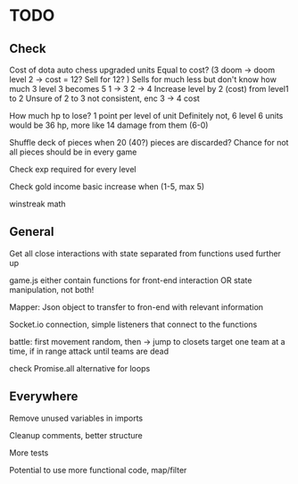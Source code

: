 # TODO

## Check

Cost of dota auto chess upgraded units
    Equal to cost? 
    (3 doom -> doom level 2 -> cost = 12? Sell for 12? )
    Sells for much less but don't know how much
    3 level 3 becomes 5
    1 -> 3
    2 -> 4
    Increase level by 2 (cost) from level1 to 2
    Unsure of 2 to 3
    not consistent, enc 3 -> 4 cost

How much hp to lose? 1 point per level of unit
Definitely not, 6 level 6 units would be 36 hp, more like 14 damage from them (6-0)

Shuffle deck of pieces when 20 (40?) pieces are discarded? Chance for not all pieces should be in every game

Check exp required for every level

Check gold income basic increase when (1-5, max 5)

winstreak math

## General

Get all close interactions with state separated from functions used further up

game.js either contain functions for front-end interaction OR state manipulation, not both!

Mapper: Json object to transfer to fron-end with relevant information

Socket.io connection, simple listeners that connect to the functions

battle: first movement random, then -> jump to closets target one team at a time, if in range attack until teams are dead

check Promise.all alternative for loops

## Everywhere

Remove unused variables in imports

Cleanup comments, better structure

More tests

Potential to use more functional code, map/filter
